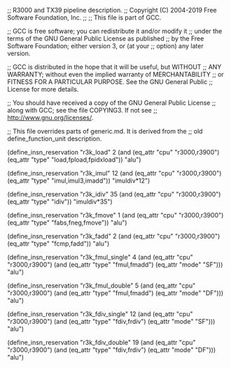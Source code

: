 ;; R3000 and TX39 pipeline description.
;;   Copyright (C) 2004-2019 Free Software Foundation, Inc.
;;
;; This file is part of GCC.

;; GCC is free software; you can redistribute it and/or modify it
;; under the terms of the GNU General Public License as published
;; by the Free Software Foundation; either version 3, or (at your
;; option) any later version.

;; GCC is distributed in the hope that it will be useful, but WITHOUT
;; ANY WARRANTY; without even the implied warranty of MERCHANTABILITY
;; or FITNESS FOR A PARTICULAR PURPOSE.  See the GNU General Public
;; License for more details.

;; You should have received a copy of the GNU General Public License
;; along with GCC; see the file COPYING3.  If not see
;; <http://www.gnu.org/licenses/>.


;; This file overrides parts of generic.md.  It is derived from the
;; old define_function_unit description.

(define_insn_reservation "r3k_load" 2
  (and (eq_attr "cpu" "r3000,r3900")
       (eq_attr "type" "load,fpload,fpidxload"))
  "alu")

(define_insn_reservation "r3k_imul" 12
  (and (eq_attr "cpu" "r3000,r3900")
       (eq_attr "type" "imul,imul3,imadd"))
  "imuldiv*12")

(define_insn_reservation "r3k_idiv" 35
  (and (eq_attr "cpu" "r3000,r3900")
       (eq_attr "type" "idiv"))
  "imuldiv*35")

(define_insn_reservation "r3k_fmove" 1
  (and (eq_attr "cpu" "r3000,r3900")
       (eq_attr "type" "fabs,fneg,fmove"))
  "alu")

(define_insn_reservation "r3k_fadd" 2
  (and (eq_attr "cpu" "r3000,r3900")
       (eq_attr "type" "fcmp,fadd"))
  "alu")

(define_insn_reservation "r3k_fmul_single" 4
  (and (eq_attr "cpu" "r3000,r3900")
       (and (eq_attr "type" "fmul,fmadd")
	    (eq_attr "mode" "SF")))
  "alu")

(define_insn_reservation "r3k_fmul_double" 5
  (and (eq_attr "cpu" "r3000,r3900")
       (and (eq_attr "type" "fmul,fmadd")
	    (eq_attr "mode" "DF")))
  "alu")

(define_insn_reservation "r3k_fdiv_single" 12
  (and (eq_attr "cpu" "r3000,r3900")
       (and (eq_attr "type" "fdiv,frdiv")
	    (eq_attr "mode" "SF")))
  "alu")

(define_insn_reservation "r3k_fdiv_double" 19
  (and (eq_attr "cpu" "r3000,r3900")
       (and (eq_attr "type" "fdiv,frdiv")
	    (eq_attr "mode" "DF")))
  "alu")
